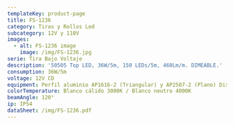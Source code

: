 ```yaml
---
templateKey: product-page
title: FS-1236
category: Tiras y Rollos Led
subcategory: 12V y 110V
images:
  - alt: FS-1236 image
    image: /img/FS-1236.jpg
serie: Tira Bajo Voltaje
description: '50505 Top LED, 36W/5m, 150 LEDs/5m, 460Lm/m. DIMEABLE.'
consumption: 36W/5m
voltage: 12V CD
equipment: Perfil aluminio AP1616-2 (Triangular) y AP2507-2 (Plano) Disponible
colorTemperature: Blanco cálido 3000K / Blanco neutro 4000K
beamAngle: 120°
ip: IP54
dataSheet: /img/FS-1236.pdf
---
```


